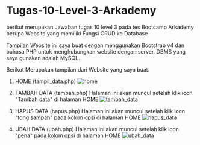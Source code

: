 # Tugas-10-Level-3-Arkademy
berikut merupakan Jawaban tugas 10 level 3 pada tes Bootcamp Arkademy berupa Website yang memiliki Fungsi CRUD ke Database

Tampilan Website ini saya buat dengan menggunakan Bootstrap v4 dan bahasa PHP untuk menghubungkan website dengan server.
DBMS yang saya gunakan adalah MySQL.

Berikut Merupakan tampilan dari Website yang saya buat.
1. HOME (tampil_data.php)
![home](https://user-images.githubusercontent.com/78992859/109001429-8668e680-76d7-11eb-82db-46abc6b5fafe.png)

3. TAMBAH DATA (tambah.php)
   Halaman ini akan muncul setelah klik icon "Tambah data" di halaman HOME
![tambah_data](https://user-images.githubusercontent.com/78992859/109001732-dd6ebb80-76d7-11eb-8624-64fced4f52fc.png)

5. HAPUS DATA (hapus.php)
   Halaman ini akan muncul setelah klik icon "tong sampah" pada kolom opsi di halaman HOME
![hapus_data](https://user-images.githubusercontent.com/78992859/109001796-f2e3e580-76d7-11eb-99d7-16437fead25f.png)

7. UBAH DATA (ubah.php)
   Halaman ini akan muncul setelah klik icon "pena" pada kolom opsi di halaman HOME
![ubah_data](https://user-images.githubusercontent.com/78992859/109001897-173fc200-76d8-11eb-9545-8a3e655f77a7.png)
